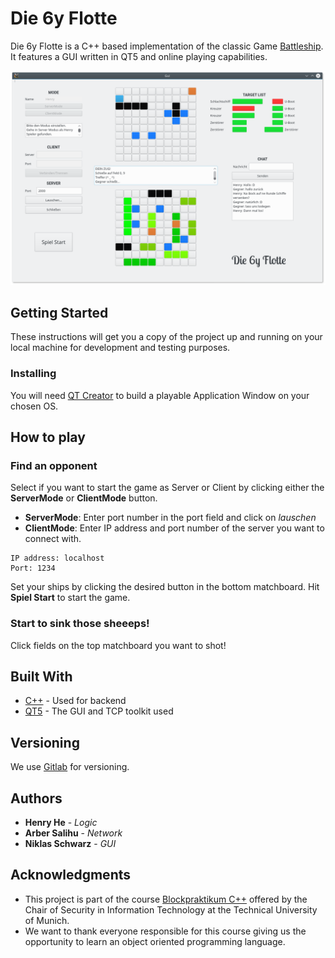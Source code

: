 # Die 6y Flotte

Die 6y Flotte is a C++ based implementation of the classic Game [Battleship](https://de.wikipedia.org/wiki/Schiffe_versenken). It features a GUI written in QT5 and online playing capabilities.

![Demo](screenshot.png)
## Getting Started

These instructions will get you a copy of the project up and running on your local machine for development and testing purposes.

### Installing

You will need [QT Creator](https://www.qt.io/download) to build a playable Application Window on your chosen OS.

## How to play

### Find an opponent

Select if you want to start the game as Server or Client by clicking either the **ServerMode** or **ClientMode** button.

* **ServerMode**: Enter port number in the port field and click on *lauschen*
* **ClientMode**: Enter IP address and port number of the server you want to connect with.

```
IP address: localhost
Port: 1234
```
Set your ships by clicking the desired button in the bottom matchboard.
Hit **Spiel Start** to start the game.

### Start to sink those sheeeps!

Click fields on the top matchboard you want to shot!

## Built With

* [C++](http://www.dropwizard.io/1.0.2/docs/) - Used for backend
* [QT5](https://www.qt.io/) - The GUI and TCP toolkit used


## Versioning

We use [Gitlab](https://gitlab.com/) for versioning.

## Authors

* **Henry He** - *Logic*
* **Arber Salihu** - *Network*
* **Niklas Schwarz** - *GUI*


## Acknowledgments

* This project is part of the course [Blockpraktikum C++](https://www.sec.ei.tum.de/lehrveranstaltungen/blockpraktikum-c/) offered by the Chair of Security in Information Technology at the Technical University of Munich.
* We want to thank everyone responsible for this course giving us the opportunity to learn an object oriented programming language.
